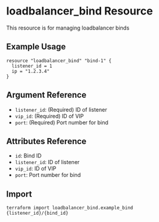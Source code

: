 # loadbalancer_bind Resource

This resource is for managing loadbalancer binds

## Example Usage

```hcl
resource "loadbalancer_bind" "bind-1" {
  listener_id = 1
  ip = "1.2.3.4"
}
```

## Argument Reference

- `listener_id`: (Required) ID of listener
- `vip_id`: (Required) ID of VIP
- `port`: (Required) Port number for bind

## Attributes Reference

- `id`: Bind ID
- `listener_id`: ID of listener
- `vip_id`: ID of VIP
- `port`: Port number for bind

## Import

```
terraform import loadbalancer_bind.example_bind {listener_id}/{bind_id}
```